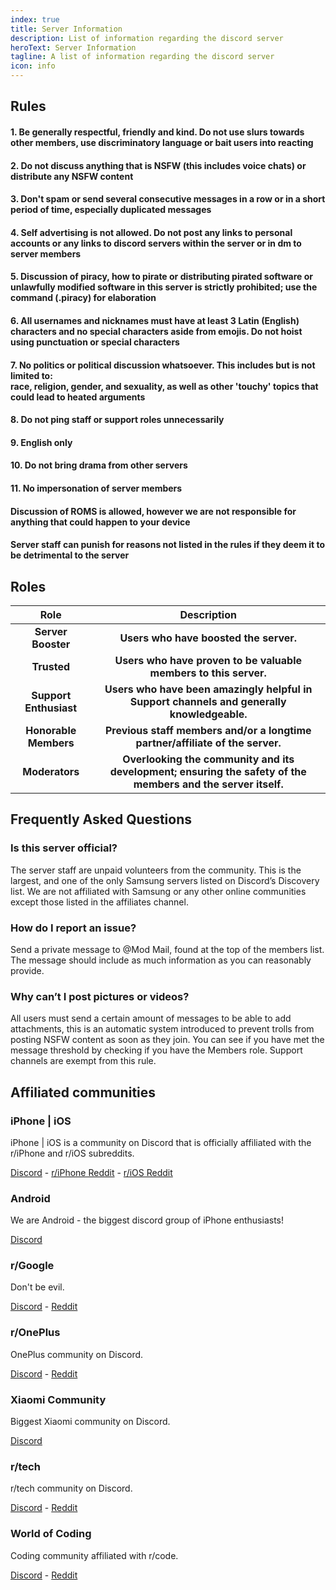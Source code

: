```yaml
---
index: true
title: Server Information
description: List of information regarding the discord server
heroText: Server Information
tagline: A list of information regarding the discord server
icon: info
---
```


## Rules

#### 1. Be generally respectful, friendly and kind. Do not use slurs towards other members, use discriminatory language or bait users into reacting

#### 2. Do not discuss anything that is NSFW (this includes voice chats) or distribute any NSFW content

#### 3. Don't spam or send several consecutive messages in a row or in a short period of time, especially duplicated messages

#### 4. Self advertising is not allowed. Do not post any links to personal accounts or any links to discord servers within the server or in dm to server members

#### 5. Discussion of piracy, how to pirate or distributing pirated software or unlawfully modified software in this server is strictly prohibited; use the command (.piracy) for elaboration

#### 6. All usernames and nicknames must have at least 3 Latin (English) characters and no special characters aside from emojis. Do not hoist using punctuation or special characters

#### 7. No politics or political discussion whatsoever. This includes but is not limited to: <br>race, religion, gender, and sexuality, as well as other 'touchy' topics that could lead to heated arguments

#### 8. Do not ping staff or support roles unnecessarily

#### 9. English only

#### 10. Do not bring drama from other servers

#### 11. No impersonation of server members

#### Discussion of ROMS is allowed, however we are not responsible for anything that could happen to your device

#### Server staff can punish for reasons not listed in the rules if they deem it to be detrimental to the server

## Roles

| Role | Description |
|:--:|:--:|
| **Server Booster** | **Users who have boosted the server.** |
| **Trusted** | **Users who have proven to be valuable members to this server.** |
| **Support Enthusiast** | **Users who have been amazingly helpful in Support channels and generally knowledgeable.** |
| **Honorable Members** | **Previous staff members and/or a longtime partner/affiliate of the server.** |
| **Moderators** | **Overlooking the community and its development; ensuring the safety of the members and the server itself.** |

## Frequently Asked Questions

### Is this server official?

The server staff are unpaid volunteers from the community. This is the largest, and one of the only Samsung servers listed on Discord’s Discovery list. We are not affiliated with Samsung or any other online communities except those listed in the affiliates channel.

### How do I report an issue?

Send a private message to @Mod Mail, found at the top of the members list. The message should include as much information as you can reasonably provide.

### Why can’t I post pictures or videos?

All users must send a certain amount of messages to be able to add attachments, this is an automatic system introduced to prevent trolls from posting NSFW content as soon as they join. You can see if you have met the message threshold by checking if you have the Members role. Support channels are exempt from this rule.

## Affiliated communities

### iPhone | iOS

iPhone | iOS is a community on Discord that is officially affiliated with the r/iPhone and r/iOS subreddits.

[Discord](https://discord.gg/iphone) - [r/iPhone Reddit](https://reddit.com/r/iphone) - [r/iOS Reddit](https://reddit.com/r/ios)

### Android

We are Android - the biggest discord group of iPhone enthusiasts! 

[Discord](https://discord.gg/android)

### r/Google

Don't be evil.

[Discord](https://discord.gg/google) - [Reddit](https://reddit.com/r/google)

### r/OnePlus

OnePlus community on Discord.

[Discord](https://discord.gg/oneplus) - [Reddit](https://reddit.com/r/oneplus)

### Xiaomi Community

Biggest Xiaomi community on Discord.

[Discord](https://discord.gg/xiaomi)

### r/tech

r/tech community on Discord.

[Discord](https://discord.gg/tech) - [Reddit](https://reddit.com/r/tech)

### World of Coding

Coding community affiliated with r/code.

[Discord](https://discord.gg/program) - [Reddit](https://reddit.com/r/code)